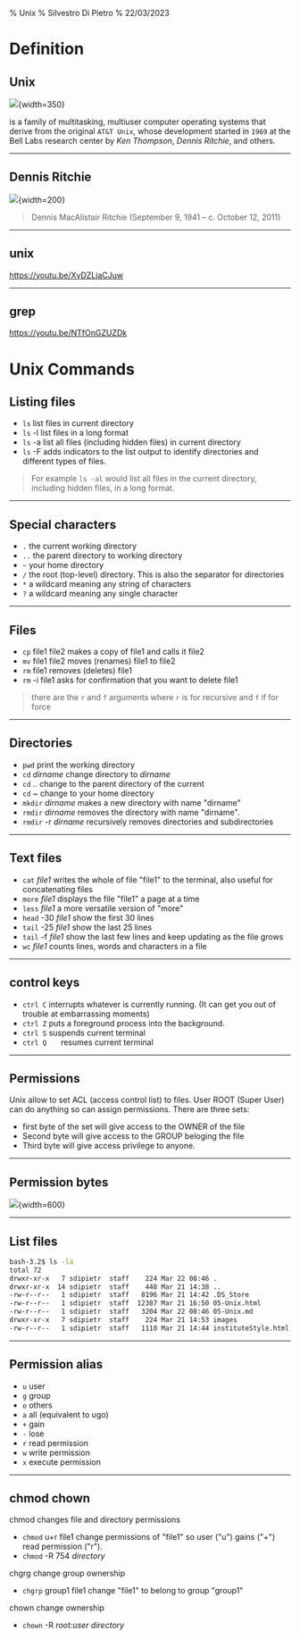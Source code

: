 % Unix
% Silvestro Di Pietro
% 22/03/2023

# Definition

## Unix

![](images/thompson-ritchie.jpeg){width=350}

is a family of multitasking, multiuser computer operating systems that derive from the original `AT&T Unix`, whose development started in `1969` at the Bell Labs research center by *Ken Thompson*, *Dennis Ritchie*, and others.

----

## Dennis Ritchie

![](images/The_C_Programming_Language.png){width=200}

> Dennis MacAlistair Ritchie (September 9, 1941 – c. October 12, 2011) 

----

##  unix

https://youtu.be/XvDZLjaCJuw

----

## grep

https://youtu.be/NTfOnGZUZDk


# Unix Commands

## Listing files

* `ls`    list files in current directory
* `ls` -l    list files in a long format
* `ls` -a    list all files (including hidden files) in current directory
* `ls` -F    adds indicators to the list output to identify directories and different types of files.

> For example `ls -al` would list all files in the current directory, including hidden files, in a long format.

----

## Special characters

* `.`    the current working directory
* `..`    the parent directory to working directory
* `~`   your home directory
* `/`   the root (top-level) directory. This is also the separator for directories
* `*`    a wildcard meaning any string of characters
* `?`    a wildcard meaning any single character

----

## Files

* `cp` file1 file2    makes a copy of file1 and calls it file2
* `mv` file1 file2    moves (renames) file1 to file2
* `rm` file1    removes (deletes) file1
* `rm` -i file1    asks for confirmation that you want to delete file1

> there are the `r` and `f` arguments where `r` is for recursive and `f` if for force 

----

## Directories

* `pwd`	print the working directory
* `cd` _dirname_	change directory to _dirname_
* `cd` _.._	change to the parent directory of the current
* `cd` _~_	change to your home directory
* `mkdir` _dirname_	makes a new directory with name "dirname"
* `rmdir` _dirname_	removes the directory with name "dirname". 
* `rmdir` -r _dirname_	recursively removes directories and subdirectories

----

## Text files

* `cat` _file1_    writes the whole of file "file1" to the terminal, also useful for concatenating files
* `more` _file1_    displays the file "file1" a page at a time
* `less` _file1_    a more versatile version of "more"
* `head` -30 _file1_    show the first 30 lines
* `tail` -25 _file1_    show the last 25 lines
* `tail` -f _file1_    show the last few lines and keep updating as the file grows
* `wc` _file1_    counts lines, words and characters in a file

----

## control keys

* `ctrl C`    interrupts whatever is currently running.
(It can get you out of trouble at embarrassing moments)
* `ctrl Z`    puts a foreground process into the background.
* `ctrl S`    suspends current terminal
* `ctrl Q   `   resumes current terminal

----

## Permissions

Unix allow to set ACL (access control list) to files.
User ROOT (Super User) can do anything so can assign permissions.
There are three sets:

* first byte of the set will give access to the OWNER of the file
* Second byte will give access to the GROUP beloging the file
* Third byte will give access privilege to anyone.
  
----

## Permission bytes

![](images/permissions.png){width=600}

----

## List files
```bash
bash-3.2$ ls -la
total 72
drwxr-xr-x   7 sdipietr  staff    224 Mar 22 08:46 .
drwxr-xr-x  14 sdipietr  staff    448 Mar 21 14:38 ..
-rw-r--r--   1 sdipietr  staff   8196 Mar 21 14:42 .DS_Store
-rw-r--r--   1 sdipietr  staff  12387 Mar 21 16:50 05-Unix.html
-rw-r--r--   1 sdipietr  staff   3204 Mar 22 08:46 05-Unix.md
drwxr-xr-x   7 sdipietr  staff    224 Mar 21 14:53 images
-rw-r--r--   1 sdipietr  staff   1110 Mar 21 14:44 instituteStyle.html
```

----

## Permission alias

* `u`    user
* `g`    group
* `o`    others
* `a`    all (equivalent to ugo)
* `+`    gain
* `-`    lose
* `r`    read permission
* `w`    write permission
* `x`    execute permission

----

## chmod chown
chmod    changes file and directory permissions

* `chmod` u+r file1    change permissions of "file1" so user ("u") gains ("+") read permission ("r").
* `chmod` -R 754 _directory_

chgrg change group ownership

* `chgrp` group1 file1    change "file1" to belong to group "group1"

chown change ownership

* `chown` -R _root:user_ _directory_

